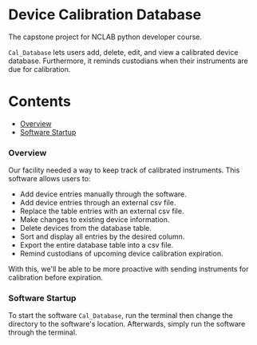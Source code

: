 # Device Calibration Database

The capstone project for NCLAB python developer course. 

`Cal_Database` lets users add, delete, edit, and view a calibrated device database. Furthermore, it reminds custodians when their instruments are due for calibration.

Contents
========

 * [Overview](#Overview)
 * [Software Startup](#Startup)

### Overview

Our facility needed a way to keep track of calibrated instruments. This software allows users to:

+ Add device entries manually through the software.
+ Add device entries through an external csv file.
+ Replace the table entries with an external csv file.
+ Make changes to existing device information.
+ Delete devices from the database table.
+ Sort and display all entries by the desired column.
+ Export the entire database table into a csv file.
+ Remind custodians of upcoming device calibration expiration.

With this, we'll be able to be more proactive with sending instruments for calibration before expiration.

### Software Startup

To start the software `Cal_Database`, run the terminal then change the directory to the software's location.
Afterwards, simply run the software through the terminal.